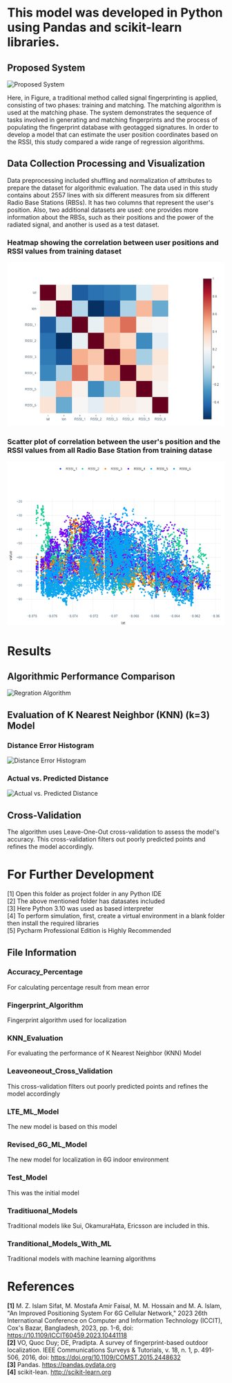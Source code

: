 # This model was developed in Python using Pandas and scikit-learn libraries.

## Proposed System
![Proposed System](https://github.com/zahidulsifat/Indoor-Localization-6G-Cellular-Network/blob/main/Outputs/Proposed%20System.png)


Here, in Figure, a traditional method called signal fingerprinting is applied, consisting of two phases: training and matching. The matching algorithm is used at the matching phase. The system demonstrates the sequence of tasks involved in generating and matching fingerprints and the process of populating the fingerprint database with geotagged signatures. In order to develop a model that can estimate the user position coordinates based on the RSSI, this study compared a wide range of regression algorithms. 


##  Data Collection Processing and Visualization

Data preprocessing included shuffling and normalization of attributes to prepare the dataset for algorithmic evaluation. The data used in this study contains about 2557 lines with six different measures from six different Radio Base Stations (RBSs). It has two columns that represent the user's position. Also, two additional datasets are used: one provides more information about the RBSs, such as their positions and the power of the radiated signal, and another is used as a test dataset.

### Heatmap showing the correlation between user positions and RSSI values from training dataset
![Correlation Matrix](https://github.com/zahidulsifat/Indoor-Localization-Using-ML-6G-Cellular-Network/blob/main/Visualization/Correlation%20Matrix%20of%20RSSI.png)

### Scatter plot of correlation between the user's position and the RSSI values from all Radio Base Station from training datase
![Scatter Plot](https://github.com/zahidulsifat/Indoor-Localization-Using-ML-6G-Cellular-Network/blob/main/Visualization/Scatter%20Plot%20For%20All%20RBS.png)


# Results

## Algorithmic Performance Comparison
![Regration Algorithm](https://github.com/zahidulsifat/Indoor-Localization-6G-Cellular-Network/blob/main/Outputs/Regression%20Algorithm.png)

## Evaluation of K Nearest Neighbor (KNN) (k=3) Model

### Distance Error Histogram

![Distance Error Histogram](https://github.com/zahidulsifat/Indoor-Localization-6G-Cellular-Network/blob/main/Outputs/Distribution%20of%20Geodesic%20Errors.png)

### Actual vs. Predicted Distance

![Actual vs. Predicted Distance](https://github.com/zahidulsifat/Indoor-Localization-6G-Cellular-Network/blob/main/Outputs/Actual%20Vs%20Predicted%20Distance%20Errors.png)


## Cross-Validation
 The algorithm uses Leave-One-Out cross-validation to assess the model's accuracy. This cross-validation filters out poorly predicted points and refines the model accordingly.


# For Further Development

[1] Open this folder as project folder in any Python IDE <br />
[2] The above mentioned folder has datasates included <br />
[3] Here Python 3.10 was used as based interpreter <br />
[4] To perform simulation, first, create a virtual environment in a blank folder then install the required libraries <br />
[5] Pycharm Professional Edition is Highly Recommended <br />


## File Information 

### Accuracy_Percentage
For calculating percentage result from mean error 

### Fingerprint_Algorithm
Fingerprint algorithm used for localization

### KNN_Evaluation
For evaluating the performance of K Nearest Neighbor (KNN) Model

### Leaveoneout_Cross_Validation
This cross-validation filters out poorly predicted points and refines the model accordingly

### LTE_ML_Model
The new model is based on this model

### Revised_6G_ML_Model
The new model for localization in 6G indoor environment

### Test_Model
This was the initial model

### Traditiuonal_Models
Traditional models like Sui, OkamuraHata, Ericsson are included in this.

### Tranditional_Models_With_ML
Traditional models with machine learning algorithms


# References

**[1]** M. Z. Islam Sifat, M. Mostafa Amir Faisal, M. M. Hossain and M. A. Islam, "An Improved Positioning System For 6G Cellular Network," 2023 26th International 
        Conference on Computer and Information Technology (ICCIT), Cox's Bazar, Bangladesh, 2023, pp. 1-6, doi: https://10.1109/ICCIT60459.2023.10441118 <br />
**[2]** VO, Quoc Duy; DE, Pradipta. A survey of fingerprint-based outdoor localization. IEEE Communications Surveys & Tutorials, v. 18, n. 1, p. 491-506, 2016, doi: 
        https://doi.org/10.1109/COMST.2015.2448632 <br />
**[3]** Pandas. https://pandas.pydata.org <br />
**[4]**	scikit-lean. http://scikit-learn.org <br />
